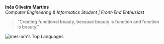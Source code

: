 **Inês Oliveira Martins**  
*Computer Engineering & Informatics Student | Front-End Enthusiast*

> "Creating functional beauty, because beauty is function and function is beauty."

![ines-om's Top Languages](https://github-readme-stats.vercel.app/api/top-langs/?username=ines-om&theme=gotham&show_icons=true&hide_border=true&layout=compact)
